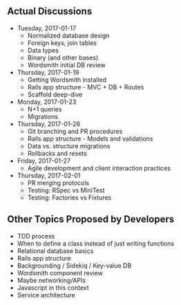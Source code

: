 ## Actual Discussions

* Tuesday, 2017-01-17
  * Normalized database design
  * Foreign keys, join tables
  * Data types
  * Binary (and other bases)
  * Wordsmith initial DB review
* Thursday, 2017-01-19
  * Getting Wordsmith installed
  * Rails app structure - MVC + DB + Routes
  * Scaffold deep-dive
* Monday, 2017-01-23
  * N+1 queries
  * Migrations
* Thursday, 2017-01-26
  * Git branching and PR procedures
  * Rails app structure - Models and validations
  * Data vs. structure migrations
  * Rollbacks and resets
* Friday, 2017-01-27
  * Agile development and client interaction practices
* Thursday, 2017-02-01
  * PR merging protocols
  * Testing: RSpec vs MiniTest
  * Testing: Factories vs Fixtures

## Other Topics Proposed by Developers

* TDD process
* When to define a class instead of just writing functions
* Relational database basics
* Rails app structure
* Backgrounding / Sidekiq / Key-value DB
* Wordsmith component review
* Maybe networking/APIs
* Javascript in this context
* Service architecture
